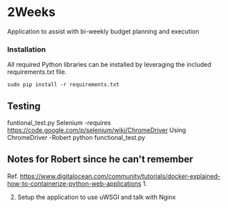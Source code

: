 # 2Weeks
Application to assist with bi-weekly budget planning and execution


### Installation
All required Python libraries can be installed by leveraging the included requirements.txt file.

    sudo pip install -r requirements.txt
    
    
    
    
 ## Testing
 
 funtional_test.py
 Selenium -requires 
    https://code.google.com/p/selenium/wiki/ChromeDriver
    Using ChromeDriver
    -Robert
    python functional_test.py




## Notes for Robert since he can't remember
Ref. https://www.digitalocean.com/community/tutorials/docker-explained-how-to-containerize-python-web-applications
1.    

2.  Setup the application to use uWSGI and talk with Nginx

